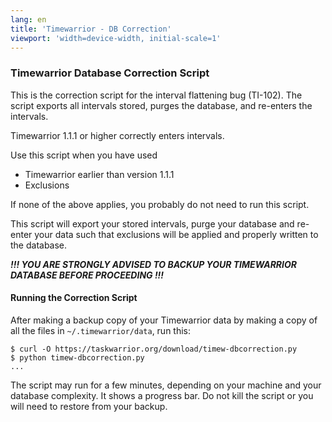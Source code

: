 ```yaml
---
lang: en
title: 'Timewarrior - DB Correction'
viewport: 'width=device-width, initial-scale=1'
---
```


### Timewarrior Database Correction Script

This is the correction script for the interval flattening bug (TI-102).
The script exports all intervals stored, purges the database, and
re-enters the intervals.

Timewarrior 1.1.1 or higher correctly enters intervals.

Use this script when you have used

-   Timewarrior earlier than version 1.1.1
-   Exclusions

If none of the above applies, you probably do not need to run this
script.

This script will export your stored intervals, purge your database and
re-enter your data such that exclusions will be applied and properly
written to the database.

***!!! YOU ARE STRONGLY ADVISED TO BACKUP YOUR TIMEWARRIOR DATABASE BEFORE
PROCEEDING !!!***

#### Running the Correction Script

After making a backup copy of your Timewarrior data by making a copy of
all the files in `~/.timewarrior/data`, run this:

    $ curl -O https://taskwarrior.org/download/timew-dbcorrection.py
    $ python timew-dbcorrection.py
    ...

The script may run for a few minutes, depending on your machine and your
database complexity. It shows a progress bar. Do not kill the script or
you will need to restore from your backup.
